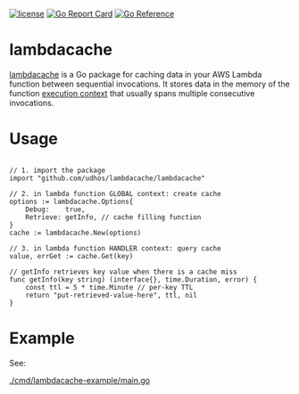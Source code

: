 [![license](http://img.shields.io/badge/license-MIT-blue.svg)](https://github.com/udhos/lambdacache/blob/main/LICENSE)
[![Go Report Card](https://goreportcard.com/badge/github.com/udhos/lambdacache)](https://goreportcard.com/report/github.com/udhos/lambdacache)
[![Go Reference](https://pkg.go.dev/badge/github.com/udhos/lambdacache.svg)](https://pkg.go.dev/github.com/udhos/lambdacache)

# lambdacache

[lambdacache](https://github.com/udhos/lambdacache) is a Go package for caching data in your AWS Lambda function between sequential invocations. It stores data in the memory of the function [execution context](https://docs.aws.amazon.com/lambda/latest/dg/lambda-runtime-environment.html) that usually spans multiple consecutive invocations.

# Usage

```golang

// 1. import the package
import "github.com/udhos/lambdacache/lambdacache"

// 2. in lambda function GLOBAL context: create cache
options := lambdacache.Options{
    Debug:    true,
    Retrieve: getInfo, // cache filling function
}
cache := lambdacache.New(options)

// 3. in lambda function HANDLER context: query cache
value, errGet := cache.Get(key)

// getInfo retrieves key value when there is a cache miss
func getInfo(key string) (interface{}, time.Duration, error) {
    const ttl = 5 * time.Minute // per-key TTL
	return "put-retrieved-value-here", ttl, nil
}
```

# Example

See:

[./cmd/lambdacache-example/main.go](./cmd/lambdacache-example/main.go)
